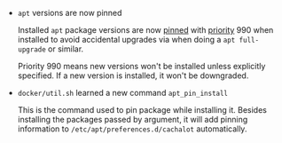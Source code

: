 * `apt` versions are now pinned

  Installed `apt` package versions are now
  [pinned](https://manpages.debian.org/stretch/apt/apt_preferences.5.en.html)
  with
  [priority](https://manpages.debian.org/stretch/apt/apt_preferences.5.en.html#How_APT_Interprets_Priorities)
  990 when installed to avoid accidental upgrades via when doing a `apt
  full-upgrade` or similar.

  Priority 990 means new versions won't be installed unless explicitly
  specified. If a new version is installed, it won't be downgraded.

* `docker/util.sh` learned a new command `apt_pin_install`

  This is the command used to pin package while installing it. Besides
  installing the packages passed by argument, it will add pinning information to
  `/etc/apt/preferences.d/cachalot` automatically.
